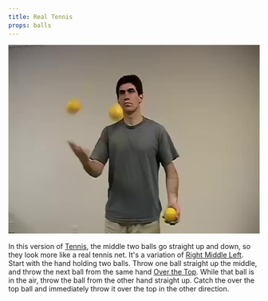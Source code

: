 ```yaml
---
title: Real Tennis
props: balls
---
```


![Real Tennis](/site/videos/poster/realtennis.jpg)

In this version of [Tennis](/site/en/tennis/README.md), the middle two balls go straight up and down, so they look more like a real tennis net. It's a variation of [Right Middle Left](/site/en/rightmiddleleft/README.md). Start with the hand holding two balls. Throw one ball straight up the middle, and throw the next ball from the same hand [Over the Top](/site/en/overthetop/README.md). While that ball is in the air, throw the ball from the other hand straight up. Catch the over the top ball and immediately throw it over the top in the other direction.

